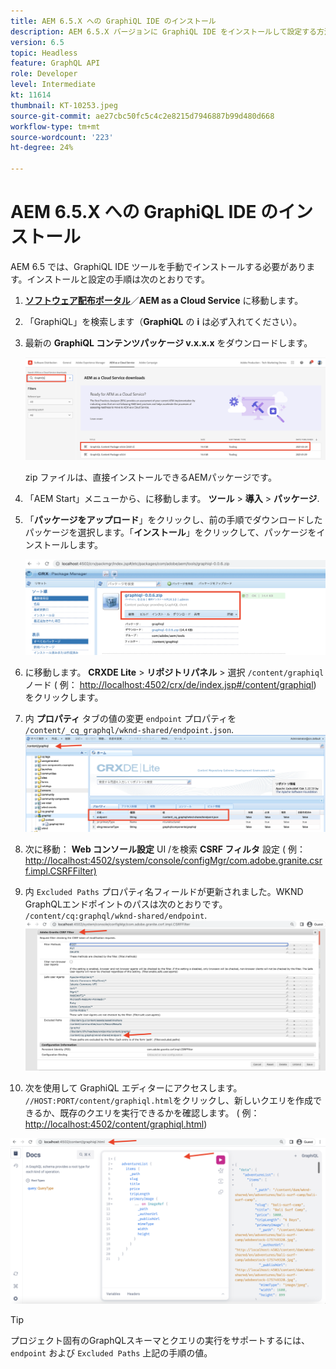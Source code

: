 ```yaml
---
title: AEM 6.5.X への GraphiQL IDE のインストール
description: AEM 6.5.X バージョンに GraphiQL IDE をインストールして設定する方法を説明します。
version: 6.5
topic: Headless
feature: GraphQL API
role: Developer
level: Intermediate
kt: 11614
thumbnail: KT-10253.jpeg
source-git-commit: ae27cbc50fc5c4c2e8215d7946887b99d480d668
workflow-type: tm+mt
source-wordcount: '223'
ht-degree: 24%

---
```



# AEM 6.5.X への GraphiQL IDE のインストール

AEM 6.5 では、GraphiQL IDE ツールを手動でインストールする必要があります。インストールと設定の手順は次のとおりです。

1. **[ソフトウェア配布ポータル](https://experience.adobe.com/#/downloads/content/software-distribution/en/aemcloud.html)**／**AEM as a Cloud Service** に移動します。
1. 「GraphiQL」を検索します（**GraphiQL** の **i** は必ず入れてください）。
1. 最新の **GraphiQL コンテンツパッケージ v.x.x.x** をダウンロードします。

   ![GraphiQL パッケージをダウンロード](assets/graphiql/software-distribution.png)

   zip ファイルは、直接インストールできるAEMパッケージです。

1. 「AEM Start」メニューから、に移動します。 **ツール** > **導入** > **パッケージ**.
1. 「**パッケージをアップロード**」をクリックし、前の手順でダウンロードしたパッケージを選択します。「**インストール**」をクリックして、パッケージをインストールします。

   ![GraphiQL パッケージのインストール](assets/graphiql/install-graphiql-package.png)

1. に移動します。 **CRXDE Lite** > **リポジトリパネル** > 選択 `/content/graphiql` ノード ( 例： <http://localhost:4502/crx/de/index.jsp#/content/graphiql>) をクリックします。
1. 内 **プロパティ** タブの値の変更 `endpoint` プロパティを `/content/_cq_graphql/wknd-shared/endpoint.json`.
   ![エンドポイントプロパティ値の変更](assets/graphiql/endpoint-prop-value-change.png)

1. 次に移動： **Web コンソール設定** UI /を検索 **CSRF フィルタ** 設定 ( 例：<http://localhost:4502/system/console/configMgr/com.adobe.granite.csrf.impl.CSRFFilter)>
1. 内 `Excluded Paths` プロパティ名フィールドが更新されました。WKND GraphQLエンドポイントのパスは次のとおりです。 `/content/cq:graphql/wknd-shared/endpoint`.
   ![Exclude Paths プロパティ値の変更](assets/graphiql/exclude-paths-value-change.png)

1. 次を使用して GraphiQL エディターにアクセスします。 `//HOST:PORT/content/graphiql.html`をクリックし、新しいクエリを作成できるか、既存のクエリを実行できるかを確認します。 ( 例： <http://localhost:4502/content/graphiql.html>)

![GraphiQL エディタ](assets/graphiql/graphiql-editor.png)

>[!TIP]
>
>プロジェクト固有のGraphQLスキーマとクエリの実行をサポートするには、 `endpoint` および `Excluded Paths` 上記の手順の値。
